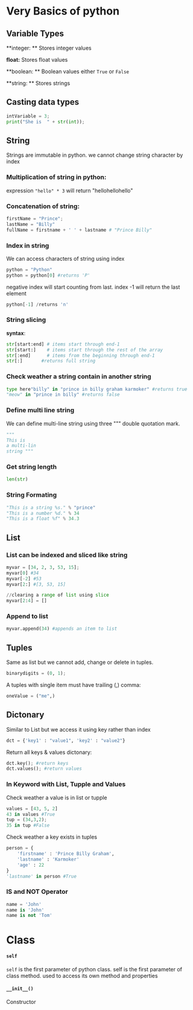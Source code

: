 # Very Basics of python

## Variable Types

**integer: ** Stores integer values

**float:** Stores float values

**boolean: ** Boolean values either `True` or `False`

**string: ** Stores strings



## Casting data types

```python
intVariable = 3;
print("She is  " + str(int));
```



## String

Strings are immutable in python. we cannot change string character by index

### Multiplication of string in python: 

expression `"hello" * 3` will return "hellohellohello"

### Concatenation of string:

```python
firstName = "Prince";
lastName = "Billy"
fullName = firstname + ' ' + lastname # "Prince Billy"
```

### Index in string

We can access characters of string using index

``` python
python = "Python"
python = python[0] #returns 'P'
```

negative index will start counting from last. index -1 will return the last element

```python
python[-1] /returns 'n'
```

### String slicing

**syntax**:

```python
str[start:end] # items start through end-1
str[start:]    # items start through the rest of the array
str[:end]      # items from the beginning through end-1
str[:] 		 #returns full string
```

### Check weather a string contain in another string

```python
type here"billy" in "prince in billy graham karmoker" #returns true
"meow" in "prince in billy" #returns false
```

### Define multi line string

We can define multi-line string using three """ double quotation mark.

```python
"""
This is 
a multi-lin
string """
```

### Get string length

```python
len(str)
```

### String Formating

```python
"This is a string %s." % "prince"
"This is a number %d." % 34
"This is a float %f" % 34.3
```



## List

### List can be indexed and sliced like string

```python
myvar = [34, 2, 3, 53, 15];
myvar[0] #34
myvar[-2] #53
myvar[2:] #[3, 53, 15]

//clearing a range of list using slice
myvar[2:4] = []
```

### Append to list

```python
myvar.append(34) #appends an item to list
```



## Tuples

Same as list but we cannot add, change or delete in tuples. 

```python
binarydigits = (0, 1);
```

A tuples with single item must have trailing (,) comma:

```python
oneValue = ("me",)
```



## Dictonary

Similar to List but we access it using key rather than index

```python
dct = {'key1' : "value1", 'key2' : "value2"}
```

Return all keys & values dictonary:

```python
dct.key(); #return keys
dct.values(); #return values	
```



### In Keyword with List, Tupple and Values

Check weather a value is in list or tupple

```python
values = [43, 5, 2]
43 in values #True
tup = (34,3,2);
35 in tup #False
```

Check weather a key exists in tuples

```python
person = {
	'firstname' : 'Prince Billy Graham', 
	'lastname' : 'Karmoker'
	'age' : 22
}
'lastname' in person #True
```

### IS and NOT Operator

```python
name = 'John'
name is 'John'
name is not 'Tom'
```

# Class

#### `self`

`self` is the first parameter of python class. self is the first parameter of class method. used to access its own method and properties

#### `__init__()` 

Constructor